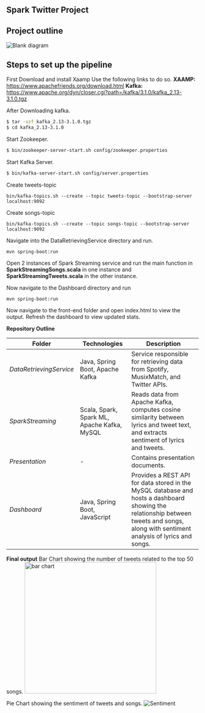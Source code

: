 
##  Spark Twitter Project

## Project outline
![Blank diagram](https://github.com/ameyagidh/TwitterSparkProject/assets/65457905/b0c67c9f-c78a-4c2c-b303-06ce0219e650)

## Steps to set up the pipeline
First Download and install Xaamp
Use the following links to do so.
**XAAMP:** https://www.apachefriends.org/download.html
**Kafka:** https://www.apache.org/dyn/closer.cgi?path=/kafka/3.1.0/kafka_2.13-3.1.0.tgz

After Downloading kafka.
```bash
$ tar -xzf kafka_2.13-3.1.0.tgz
$ cd kafka_2.13-3.1.0
```
Start Zookeeper.
```bash
$ bin/zookeeper-server-start.sh config/zookeeper.properties
```
Start Kafka Server.
```bash
$ bin/kafka-server-start.sh config/server.properties
```
Create tweets-topic
````
bin/kafka-topics.sh --create --topic tweets-topic --bootstrap-server localhost:9092
````
Create songs-topic
````
bin/kafka-topics.sh --create --topic songs-topic --bootstrap-server localhost:9092
````


Navigate into the DataRetrievingService directory and run.
````
mvn spring-boot:run
````

Open 2 instances of Spark Streaming service and run the main function in **SparkStreamingSongs.scala** in one instance and **SparkStreamingTweets.scala** in the other instance.

Now navigate to the Dashboard directory and run
````
mvn spring-boot:run
````

Now navigate to the front-end folder and open index.html to view the output.
Refresh the dashboard to view updated stats.


**Repository Outline**

| Folder                | Technologies                           | Description                                                                                     |
|-----------------------|----------------------------------------|-------------------------------------------------------------------------------------------------|
| *DataRetrievingService* | Java, Spring Boot, Apache Kafka       | Service responsible for retrieving data from Spotify, MusixMatch, and Twitter APIs.              |
| *SparkStreaming*       | Scala, Spark, Spark ML, Apache Kafka, MySQL | Reads data from Apache Kafka, computes cosine similarity between lyrics and tweet text, and extracts sentiment of lyrics and tweets. |
| *Presentation*         | -                                      | Contains presentation documents.                                                               |
| *Dashboard*            | Java, Spring Boot, JavaScript         | Provides a REST API for data stored in the MySQL database and hosts a dashboard showing the relationship between tweets and songs, along with sentiment analysis of lyrics and songs. |


**Final output**
Bar Chart showing the number of tweets related to the top 50 songs.
<img width="345" alt="bar chart" src="https://github.com/ameyagidh/TwitterSparkProject/assets/65457905/dd89c15b-34e5-4cfa-8dd3-cbdf7e77e60c">

Pie Chart showing the sentiment of tweets and songs.
![Sentiment](https://github.com/ameyagidh/TwitterSparkProject/assets/65457905/ea921bef-8c61-43f1-a0fb-33beb38e5ff7)
